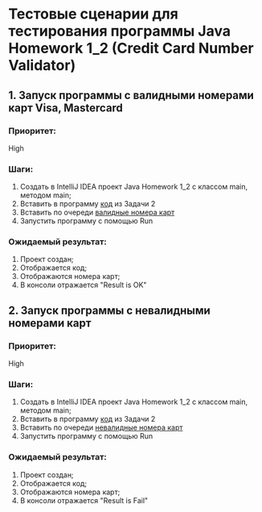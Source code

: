 # Тестовые сценарии для тестирования программы Java Homework 1_2 (Credit Card Number Validator)

## 1. Запуск программы с валидными номерами карт Visa, Mastercard

### Приоритет: 
High

### Шаги:

1. Создать в IntelliJ IDEA проект Java Homework 1_2 с классом main, методом main;
2. Вставить в программу [код](https://github.com/netology-code/javaqa-homeworks/blob/master/intro/MERGED.md) из Задачи 2
3. Вставить по очереди [валидные номера карт](https://github.com/ESE58/Java-Homework-1_2/blob/main/Valid_card_numbers.md)
4. Запустить программу с помощью Run

### Ожидаемый результат:

1. Проект создан;
2. Отображается код;
3. Отображаются номера карт;
4.  В консоли отражается "Result is OK"

## 2. Запуск программы с невалидными номерами карт

### Приоритет: 
High

### Шаги:

1. Создать в IntelliJ IDEA проект Java Homework 1_2 с классом main, методом main;
2. Вставить в программу [код](https://github.com/netology-code/javaqa-homeworks/blob/master/intro/MERGED.md) из Задачи 2
3. Вставить по очереди [невалидные номера карт](https://github.com/ESE58/Java-Homework-1_2/blob/main/Invalid_card_numbers.md)
4. Запустить программу с помощью Run

### Ожидаемый результат:

1. Проект создан;
2. Отображается код;
3. Отображаются номера карт;
4.  В консоли отражается "Result is Fail"

